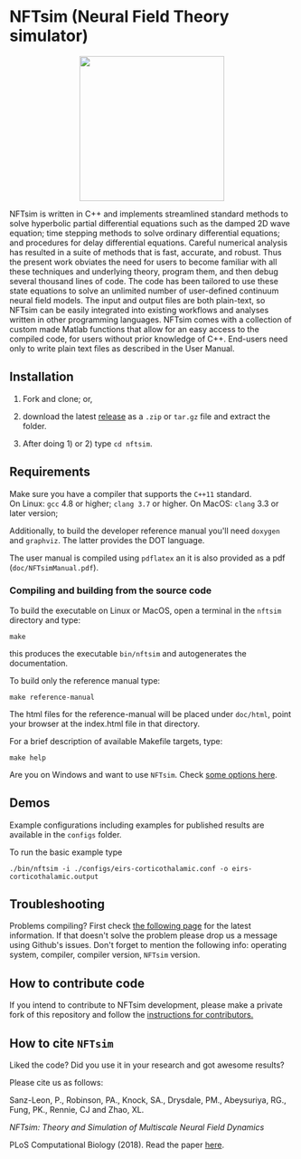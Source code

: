 # NFTsim (Neural Field Theory simulator)  


<p align="center">
  <img width="256" height="256" src="https://github.com/BrainDynamicsUSYD/nftsim/blob/master/doc/img/nftsim_logo_dark_background_256x256.png">
</p>



NFTsim is written in C++ and implements streamlined standard methods to solve hyperbolic partial differential equations such as the damped 2D wave equation; time stepping methods to solve ordinary differential equations; and procedures for delay differential equations. Careful numerical analysis has resulted in a suite of methods that is fast, accurate, and robust. Thus the present work obviates the need for users to become familiar with all these techniques and underlying theory, program them, and then debug several thousand lines of code. The code has been tailored to use these state equations to solve an unlimited number of user-defined continuum neural field models. The input and output files are both plain-text, so NFTsim can be easily integrated into existing workflows and analyses written in other programming languages.
NFTsim comes with a collection of custom made Matlab functions that allow for an easy access to the compiled code, for users without prior knowledge of C++. End-users need only to write plain text files as described in the User Manual.


## Installation

1. Fork and clone; or,

2. download the latest [release](https://github.com/BrainDynamicsUSYD/nftsim/releases) as a `.zip` or `tar.gz` file and extract the folder.

3. After doing 1) or 2) type `cd nftsim`.

## Requirements

Make sure you have a compiler that supports the `C++11` standard.  
On Linux: `gcc` 4.8 or higher; `clang 3.7` or higher.
On MacOS: `clang` 3.3 or later version;

Additionally, to build the developer reference manual you'll need `doxygen` and `graphviz`. The latter provides the DOT language.

The user manual is compiled using `pdflatex` an it is also provided as a pdf (`doc/NFTsimManual.pdf`).


### Compiling and building from the source code

To build the executable on Linux or MacOS, open a terminal in the `nftsim` directory and type:

    make

this produces the executable `bin/nftsim` and autogenerates the documentation. 

To build only the reference manual type:

    make reference-manual

The html files for the reference-manual will be placed under `doc/html`, point your browser at the index.html file in that directory.

For a brief description of available Makefile targets, type:

    make help

Are you on Windows and want to use `NFTsim`. Check [some options here](https://github.com/BrainDynamicsUSYD/nftsim/wiki/All:-Cross-platform-support). 


## Demos

Example configurations including examples for published results are available in the `configs` folder.

To run the basic example type

    ./bin/nftsim -i ./configs/eirs-corticothalamic.conf -o eirs-corticothalamic.output

## Troubleshooting

Problems compiling? First check [the following page](https://github.com/BrainDynamicsUSYD/nftsim/wiki/All:-Cross-platform-support) for the latest information. If that doesn't solve the problem please drop us a message using Github's issues. Don't forget to mention the following info: operating system, compiler, compiler version, `NFTsim` version. 

## How to contribute code

If you intend to contribute to NFTsim development, please make a private fork of this repository and follow the [instructions for contributors.](https://github.com/BrainDynamicsUSYD/nftsim/wiki/Dev:-How-to-contribute-code-to-NFTsim)


## How to cite `NFTsim`

Liked the code? Did you use it in your research and got awesome results?

Please cite us as follows:
   
   Sanz-Leon, P., Robinson, PA., Knock, SA., Drysdale, PM., Abeysuriya, RG., Fung, PK.,
   Rennie, CJ and Zhao, XL.
   
   _NFTsim: Theory and Simulation of Multiscale Neural Field Dynamics_
   
   PLoS Computational Biology (2018).
   Read the paper [here](http://journals.plos.org/ploscompbiol/article/related?id=10.1371/journal.pcbi.1006387).
   


